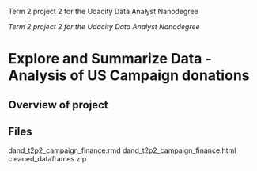 Term 2 project 2 for the Udacity Data Analyst Nanodegree

*Term 2 project 2 for the Udacity Data Analyst Nanodegree*
# Explore and Summarize Data - Analysis of US Campaign donations

## Overview of project


## Files
dand_t2p2_campaign_finance.rmd
dand_t2p2_campaign_finance.html
cleaned_dataframes.zip
